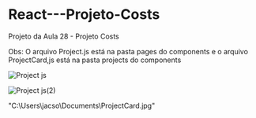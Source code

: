 # React---Projeto-Costs

Projeto da Aula 28 - Projeto Costs

Obs: O arquivo Project.js está na pasta pages do components e o arquivo ProjectCard,js está na pasta projects do components

![Project js](https://user-images.githubusercontent.com/112135974/221324846-9fa74291-1e0a-48dc-ac34-3b1fa73a689d.jpg)

![Project js(2)](https://user-images.githubusercontent.com/112135974/221324859-2d3d978a-e801-4439-b2f0-d95f6f00c071.jpg)

"C:\Users\jacso\Documents\ProjectCard.jpg"








